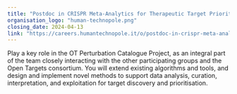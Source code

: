 ```yaml
---
title: "Postdoc in CRISPR Meta-Analytics for Therapeutic Target Prioritisation"
organisation_logo: "human-technopole.png"
closing_date: 2024-04-13
link: "https://careers.humantechnopole.it/o/postdoc-in-crispr-meta-analytics-for-therapeutic-target-prioritisation-open-targets-grant"
---
```

Play a key role in the OT Perturbation Catalogue Project, as an integral part of the team closely interacting with the other participating groups and the Open Targets consortium. You will extend existing algorithms and tools, and design and implement novel methods to support data analysis, curation, interpretation, and exploitation for target discovery and prioritisation.
